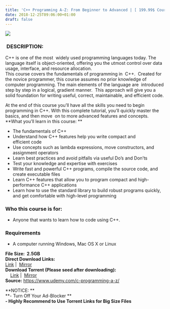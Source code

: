 ```yaml
---
title: 'C++ Programming A-Z: From Beginner to Advanced | [ 199.99$ Course For Free ]'
date: 2018-12-25T09:06:00+01:00
draft: false
---
```


[![](https://2.bp.blogspot.com/-U2NB16I2hI8/XCHjus1thtI/AAAAAAAAA2Q/cTVfo4ZmHXA4okCkfuZnUahjaddeDohHwCLcBGAs/s640/C-Programming-A-ZFrom-Beginner-to-Advanced.jpg)](https://2.bp.blogspot.com/-U2NB16I2hI8/XCHjus1thtI/AAAAAAAAA2Q/cTVfo4ZmHXA4okCkfuZnUahjaddeDohHwCLcBGAs/s1600/C-Programming-A-ZFrom-Beginner-to-Advanced.jpg)

###  DESCRIPTION:

C++ is one of the most  widely used programming languages today. The language itself is object-oriented, offering you the utmost control over data usage, interface, and resource allocation.  
This course covers the fundamentals of programming in  C++.  Created for the novice programmer, this course assumes no prior knowledge of computer programming. The main elements of the language are  introduced step by step in a logical, gradient manner.  This approach will give you a solid foundation for writing useful, correct, maintainable, and efficient code.  

At the end of this course you’ll have all the skills you need to begin programming in C++. With this complete tutorial, you’ll quickly master the basics, and then move  on to more advanced features and concepts.  
**What you’ll learn in this course: **  
  

*   The fundamentals of C++
*   Understand how C++ features help you write compact and efficient code
*   Use concepts such as lambda expressions, move constructors, and  assignment operators
*   Learn best practices and avoid pitfalls via useful Do’s and Don’ts
*   Test your knowledge and expertise with exercises
*   Write fast and powerful C++ programs, compile the source code, and create executable files
*   Learn C++ features that allow you to program compact and high-performance C++ applications
*   Learn how to use the standard library to build robust programs quickly, and get comfortable with high-level programming

  

### Who this course is for:

  

*   Anyone that wants to learn how to code using C++.

### Requirements

  

*   A computer running Windows, Mac OS X or Linux

**File Size:  2.5GB**  
**Direct Download Links:**  
 [Link](https://arthikgyan.com/CProgramminglink1) |  [Mirror](https://arthikgyan.com/CProgramminglink2)  
**Download Torrent (Please seed after downloading):**  
    [Link](https://arthikgyan.com/CProgrammingtorrent1) |  [Mirror](https://arthikgyan.com/CProgrammingtorrent2)  
**Source:** https://www.udemy.com/c-programming-a-z/  
  
**NOTICE: **  
**\- Turn Off Your Ad-Blocker **  
**\- Highly Recommend to Use Torrent Links for Big Size Files**